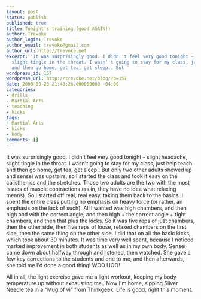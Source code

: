 ```yaml
---
layout: post
status: publish
published: true
title: Tonight's training (good AGAIN!)
author: Trevoke
author_login: Trevoke
author_email: trevoke@gmail.com
author_url: http://trevoke.net
excerpt: 'It was surprisingly good. I didn''t feel very good tonight - slight headache,
  slight tingle in the throat. I wasn''t going to stay for my class, just help teach
  and then go home, get tea, get sleep.. But '
wordpress_id: 157
wordpress_url: http://trevoke.net/blog/?p=157
date: 2009-09-23 21:40:26.000000000 -04:00
categories:
- drills
- Martial Arts
- teaching
- kicks
tags:
- Martial Arts
- kicks
- body
comments: []
---
```

It was surprisingly good. I didn't feel very good tonight - slight headache, slight tingle in the throat. I wasn't going to stay for my class, just help teach and then go home, get tea, get sleep.. But <a id="more"></a><a id="more-157"></a>only two other adults showed up and sensei was upstairs, so I started the class and took it easy on the calisthenics and the stretches. Those two adults are the two with the most issues of muscle contractions (as in, they have no idea what relaxing means). So I started off real, real easy, taking them back to the basics.
I spent the entire class putting no emphasis on heavy force (or rather, an emphasis on the lack of such). All I wanted was high chambers, and then high and with the correct angle, and then high + the correct angle + tight chambers, and then that plus the kicks. So it was five reps of just chambers, then the other side, then five reps of loose, relaxed chambers on the first side, then the same thing on the other side.
I did that on all the basic kicks, which took about 30 minutes. It was time very well spent, because I noticed marked improvement in both students as well as in my own body.
Sensei came down about halfway through and listened, then watched. She gave a few key corrections to the students and one to me, and then afterwards, she told me I'd done a good thing! WOO HOO!

All in all, the light exercise gave me a light workout, keeping my body temperature up without exhausting me.. Now I'm home, sipping Silver Needle tea in a "Mug of vi" from Thinkgeek. Life is good, right this moment.
